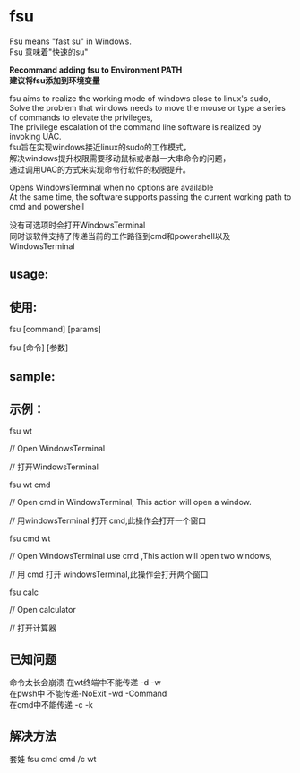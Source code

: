 # fsu

Fsu means "fast su" in Windows.</br>
Fsu 意味着"快速的su"</br>

<b>Recommand adding fsu to Environment PATH</b></br>
<b>建议将fsu添加到环境变量</b></br>
  
fsu aims to realize the working mode of windows close to linux's sudo,</br>
Solve the problem that windows needs to move the mouse or type a series of commands to elevate the privileges,</br>
The privilege escalation of the command line software is realized by invoking UAC.</br>
fsu旨在实现windows接近linux的sudo的工作模式，</br>
解决windows提升权限需要移动鼠标或者敲一大串命令的问题，</br>
通过调用UAC的方式来实现命令行软件的权限提升。</br>




Opens WindowsTerminal when no options are available</br>
At the same time, the software supports passing the current working path to cmd and powershell</br>

没有可选项时会打开WindowsTerminal</br>
同时该软件支持了传递当前的工作路径到cmd和powershell以及WindowsTerminal</br>

## usage:
## 使用:

fsu [command] [params]

fsu [命令] [参数]


## sample:
## 示例：

fsu wt
  
// Open WindowsTerminal

// 打开WindowsTerminal

fsu wt cmd
  
// Open cmd in WindowsTerminal, This action will open a window.

// 用windowsTerminal 打开 cmd,此操作会打开一个窗口

fsu cmd wt

  // Open WindowsTerminal use cmd ,This action will open two windows,


  // 用 cmd 打开 windowsTerminal,此操作会打开两个窗口

fsu calc

  
  // Open calculator

  
  // 打开计算器
  
 
## 已知问题
命令太长会崩溃
在wt终端中不能传递 -d -w</br>
在pwsh中 不能传递-NoExit -wd -Command</br>
在cmd中不能传递  -c -k</br>
## 解决方法
套娃
  fsu cmd cmd /c wt

